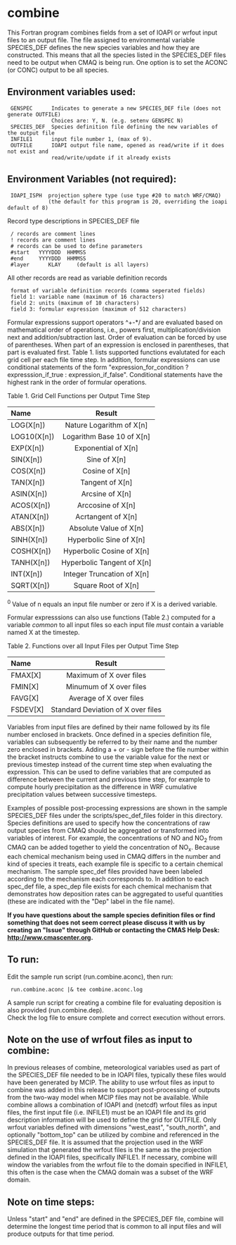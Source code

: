 combine
========

This Fortran program combines fields from a set of IOAPI or wrfout input files to an output file.  The file assigned to environmental variable SPECIES_DEF defines the new species variables and how they are constructed.  This means that all the species listed in the SPECIES_DEF files need to be output when CMAQ is being run. One option is  to set the ACONC (or CONC) output to be all species.  

## Environment variables used:

```
 GENSPEC      Indicates to generate a new SPECIES_DEF file (does not generate OUTFILE)
              Choices are: Y, N. (e.g. setenv GENSPEC N)
 SPECIES_DEF  Species definition file defining the new variables of the output file
 INFILE1      input file number 1, (max of 9).
 OUTFILE      IOAPI output file name, opened as read/write if it does not exist and 
              read/write/update if it already exists
```

## Environment Variables (not required):
```
 IOAPI_ISPH  projection sphere type (use type #20 to match WRF/CMAQ)
             (the default for this program is 20, overriding the ioapi default of 8) 
```
Record type descriptions in SPECIES_DEF file

```
 / records are comment lines
 ! records are comment lines
 # records can be used to define parameters
 #start   YYYYDDD  HHMMSS
 #end     YYYYDDD  HHMMSS
 #layer      KLAY     (default is all layers)
```
All other records are read as variable definition records
```
 format of variable definition records (comma seperated fields)
 field 1: variable name (maximum of 16 characters)
 field 2: units (maximum of 10 characters)
 field 3: formular expression (maximum of 512 characters)
 ```

Formular expressions support operators ^+-\*/ and are evaluated based on mathematical order of operations, i.e., powers first, multiplication/division next and addition/subtraction last. Order of evaluation can be forced by use of parentheses. When part of an expression is enclosed in parentheses, that part is evaluated first.   Table 1. lists supported functions evalutated for each grid cell per each file time step. In addition, formular expressions can use conditional statements of the form "expression_for_condition ? expresssion_if_true :  expression_if_false". Conditional statements have the highest rank in the order of formular operations.

Table 1. Grid Cell Functions per Output Time Step 

| Name         |Result                     |    
|:-------------|:-------------------------:|    
| LOG(X[n])    |Nature Logarithm of X[n]   |    
| LOG10(X[n])  |Logarithm Base 10 of X[n]  |    
| EXP(X[n])    |Exponential of X[n]        |    
| SIN(X[n])    |Sine of X[n]               |    
| COS(X[n])    |Cosine of X[n]             |     
| TAN(X[n])    |Tangent of X[n]            |     
| ASIN(X[n])   |Arcsine of X[n]            |     
| ACOS(X[n])   |Arccosine of X[n]          |     
| ATAN(X[n])   |Acrtangent of X[n]         |    
| ABS(X[n])    |Absolute Value of X[n]     |    
| SINH(X[n])   |Hyperbolic Sine of X[n]    |    
| COSH(X[n])   |Hyperbolic Cosine of X[n]  |    
| TANH(X[n])   |Hyperbolic Tangent of X[n] |   
| INT(X[n])    |Integer Truncation of X[n] |  
| SQRT(X[n])   |Square Root of X[n]        | 
 
 <sup> 0 </sup> Value of n equals an input file number or zero if X is a derived variable.

Formular expresssions can also use functions (Table 2.) computed for a variable *common* to all input files so each input file *must* contain a variable named X at the timestep.

Table 2. Functions over all Input Files per Output Time Step    

| Name       |Result                             |    
|:-----------|:---------------------------------:|    
| FMAX[X]    |Maximum of X over files            |    
| FMIN[X]    |Minumum of X over files            |     
| FAVG[X]    |Average of X over files            |     
| FSDEV[X]   |Standard Deviation of X over files |    

Variables from input files are defined by their name followed by its file number enclosed in brackets. Once defined in a species definition file, variables can subsequently be referred to by their name and the number zero enclosed in brackets. Adding a + or - sign before the file number within the bracket instructs combine to use the variable value for the next or previous timestep instead of the current time step when evaluating the expression. This can be used to define variables that are computed as difference between the current and previous time step, for example to compute hourly precipitation as the difference in WRF cumulative precipitation values between successive timesteps.

Examples of possible post-processing expressions are shown in the sample SPECIES_DEF files under the scripts/spec_def_files folder in this directory. Species definitions are used to specify how the concentrations of raw output species from CMAQ should be aggregated or transformed into variables of interest. For example, the concentrations of NO and NO<sub>2</sub> from CMAQ can be added together to yield the concentration of NO<sub>x</sub>. Because each chemical mechanism being used in CMAQ differs in the number and kind of species it treats, each example file is specific to a certain chemical mechanism. The sample spec_def files provided have been labeled according to the mechanism each corresponds to. In addition to each spec_def file, a spec_dep file exists for each chemical mechanism that demonstrates how deposition rates can be aggregated to useful quantities (these are indicated with the "Dep" label in the file name).

**If you have questions about the sample species definition files or find something that does not seem correct please discuss it with us by creating an "Issue" through GitHub or contacting the CMAS Help Desk: http://www.cmascenter.org.**

## To run:
Edit the sample run script (run.combine.aconc), then run:
```
 run.combine.aconc |& tee combine.aconc.log
```
A sample run script for creating a combine file for evaluating deposition is also provided (run.combine.dep).  
Check the log file to ensure complete and correct execution without errors.

## Note on the use of wrfout files as input to combine:
In previous releases of combine, meteorological variables used as part of the SPECIES_DEF file needed to be in IOAPI files, typically these files would have been generated by MCIP. The ability to use wrfout files as input to combine was added in this release to support post-processing of outputs from the two-way model when MCIP files may not be available.  While combine allows a combination of IOAPI and (netcdf) wrfout files as input files, the first input file (i.e. INFILE1) must be an IOAPI file and its grid description information will be used to define the grid for OUTFILE. Only wrfout variables defined with dimensions "west_east", "south_north", and optionally "bottom_top" can be utilized by combine and referenced in the SPECIES_DEF file. It is assumed that the projection used in the WRF simulation that generated the wrfout files is the same as the projection defined in the IOAPI files, specifically INFILE1. If necessary, combine will window the variables from the wrfout file to the domain specified in INFILE1, this often is the case when the CMAQ domain was a subset of the WRF domain. 

## Note on time steps:
Unless "start" and "end" are defined in the SPECIES_DEF file, combine will determine the longest time period that is common to all input files and will produce outputs for that time period.

